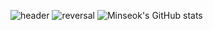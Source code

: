 ![header](https://capsule-render.vercel.app/api?type=waving&color=gradient&text=Minseok%20Kim)
![reversal](https://capsule-render.vercel.app/api?type=rect&text=RECT&fontAlign=30&fontSize=30&desc=Use%20theme&descAlign=60&descAlignY=50&theme=radical)
![Minseok's GitHub stats](https://github-readme-stats.vercel.app/api?username=MinSeok-dev&theme=dark&show_icons=true)
